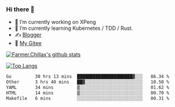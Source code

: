 ### Hi there 👋

- 🔭 I’m currently working on XPeng
- 🌱 I’m currently learning Kubernetes / TDD / Rust.
- ✍️ [Blogger](https://blog.farmer233.top)
- 🤔 [My Gitee](https://gitee.com/Farmer-chong)


[![Farmer.Chillax's github stats](https://github-readme-stats.vercel.app/api?username=FarmerChillax)](https://github.com/anuraghazra/github-readme-stats)

[![Top Langs](https://github-readme-stats.vercel.app/api/top-langs/?username=FarmerChillax&layout=compact&hide=html,css,javascript)](https://github.com/anuraghazra/github-readme-stats)


<a href="https://wakatime.com/@Farmer"> </a>
          <!--START_SECTION:waka-->

```txt
Go         30 hrs 13 mins  █████████████████████▓░░░   86.34 %
Other      3 hrs 40 mins   ██▓░░░░░░░░░░░░░░░░░░░░░░   10.50 %
YAML       34 mins         ▒░░░░░░░░░░░░░░░░░░░░░░░░   01.62 %
HTML       14 mins         ▒░░░░░░░░░░░░░░░░░░░░░░░░   00.70 %
Makefile   6 mins          ░░░░░░░░░░░░░░░░░░░░░░░░░   00.31 %
```

<!--END_SECTION:waka-->



<!--
**Farmer-chong/Farmer-chong** is a ✨ _special_ ✨ repository because its `README.md` (this file) appears on your GitHub profile.

Here are some ideas to get you started:

- 🔭 I’m currently working on ...
- 🌱 I’m currently learning ...
- 👯 I’m looking to collaborate on ...
- 🤔 I’m looking for help with ...
- 💬 Ask me about ...
- 📫 How to reach me: ...
- 😄 Pronouns: ...
- ⚡ Fun fact: ...
-->
